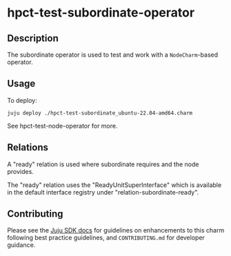 # hpct-test-subordinate-operator

## Description

The subordinate operator is used to test and work with a `NodeCharm`-based
operator.

## Usage

To deploy:

```
juju deploy ./hpct-test-subordinate_ubuntu-22.04-amd64.charm
```

See hpct-test-node-operator for more.

## Relations

A "ready" relation is used where subordinate requires and the node
provides.

The "ready" relation uses the "ReadyUnitSuperInterface" which is available
in the default interface registry under "relation-subordinate-ready".

## Contributing

Please see the [Juju SDK docs](https://juju.is/docs/sdk) for guidelines
on enhancements to this charm following best practice guidelines, and
`CONTRIBUTING.md` for developer guidance.
